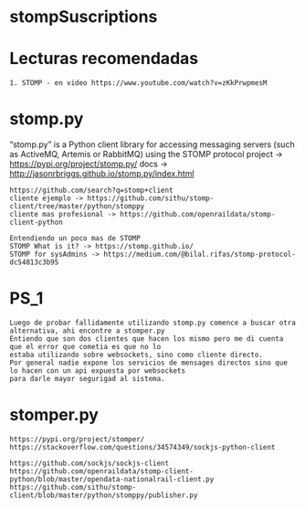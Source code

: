 # stompSuscriptions

# Lecturas recomendadas
	1. STOMP - en video https://www.youtube.com/watch?v=zKkPrwpmesM

# stomp.py
“stomp.py” is a Python client library for accessing messaging servers (such as ActiveMQ, Artemis or RabbitMQ) using the STOMP protocol
	project -> https://pypi.org/project/stomp.py/
	docs -> http://jasonrbriggs.github.io/stomp.py/index.html
	
	https://github.com/search?q=stomp+client
	cliente ejemplo -> https://github.com/sithu/stomp-client/tree/master/python/stomppy
	cliente mas profesional -> https://github.com/openraildata/stomp-client-python
	
	Entendiendo un poco mas de STOMP
	STOMP What is it? -> https://stomp.github.io/
	STOMP for sysAdmins -> https://medium.com/@bilal.rifas/stomp-protocol-dc54813c3b95
	
# PS_1
	Luego de probar fallidamente utilizando stomp.py comence a buscar otra alternativa, ahi encontre a stomper.py
	Entiendo que son dos clientes que hacen los mismo pero me di cuenta que el error que cometia es que no lo
	estaba utilizando sobre websockets, sino como cliente directo.
	Por general nadie expone los servicios de mensages directos sino que lo hacen con un api expuesta por websockets 
	para darle mayor segurigad al sistema.
	

# stomper.py
	https://pypi.org/project/stomper/
	https://stackoverflow.com/questions/34574349/sockjs-python-client
	
	https://github.com/sockjs/sockjs-client
	https://github.com/openraildata/stomp-client-python/blob/master/opendata-nationalrail-client.py
	https://github.com/sithu/stomp-client/blob/master/python/stomppy/publisher.py
